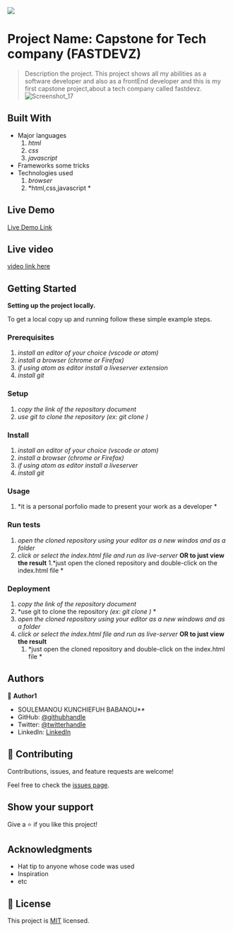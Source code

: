 ![](https://img.shields.io/badge/Microverse-blueviolet)

# Project Name: Capstone for Tech company (FASTDEVZ) 

> Description the project.
>This project shows all my abilities as a software developer  and also as a frontEnd developer and this is my first capstone project,about a tech company called fastdevz.
![Screenshot_17](https://user-images.githubusercontent.com/57832090/172023003-996b3699-121c-4568-b03d-3922c80c392f.png)

## Built With

- Major languages
    1. *html*
    2. *css*
    3. *javascript*
- Frameworks
 some tricks
- Technologies used
    1. *browser*
    2. *html,css,javascript *


## Live Demo

[Live Demo Link](https://soulemanou-software.github.io/Capstone--pro--1/)
## Live video
[video link here](https://youtu.be/-JPS8M1ka44)

## Getting Started

**Setting up the project locally.**


To get a local copy up and running follow these simple example steps.

### Prerequisites
1. *install an editor of your choice (vscode or atom)*
2. *install a browser (chrome or Firefox)*
3. *if using atom as editor install a liveserver extension*
4. *install git*

### Setup
1. *copy the link of the repository document*
2. *use git to clone the repository *(ex: git clone <repository link here>)**
    
### Install
1. *install an editor of your choice (vscode or atom)*
2. *install a browser (chrome or Firefox)*
3. *if using atom as editor install a liveserver*
4. *install git*
    
    
### Usage
1. *it is a personal porfolio made to present your work as a developer *
### Run tests
1. *open the cloned repository using your editor as a new windos and as a folder*
2. *click or select  the index.html file and run as live-server*
**OR to just view the result**
    1.*just open the cloned repository and double-click on the index.html file *
    
    
### Deployment
1. *copy the link of the repository document*
2. *use git to clone the repository *(ex: git clone <repository link here>)* *
 3. *open the cloned repository using your editor as a new windows and as a folder*
4. *click or select  the index.html file and run as live-server*
**OR to just view the result**
    1. *just open the cloned repository and double-click on the index.html file *
     
## Authors
👤 **Author1**
 - SOULEMANOU KUNCHIEFUH BABANOU**
- GitHub: [@githubhandle](https://github.com/soulemanou-software)
- Twitter: [@twitterhandle](https://twitter.com/fastdevz1)
- LinkedIn: [LinkedIn](https://linkedin.com/in/linkedinhandle)
    
    
## 🤝 Contributing

Contributions, issues, and feature requests are welcome!

Feel free to check the [issues page](../../issues/).

## Show your support

Give a ⭐️ if you like this project!

## Acknowledgments

- Hat tip to anyone whose code was used
- Inspiration
- etc

## 📝 License

This project is [MIT](./MIT.md) licensed.
